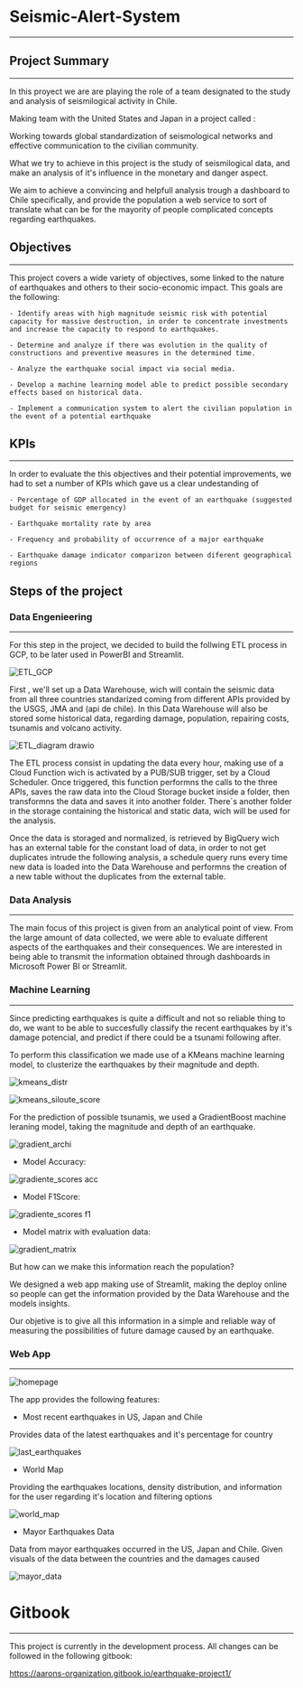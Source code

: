 # Seismic-Alert-System

-----

## Project Summary

-----

In this proyect we are are playing the role of a team designated to the study and analysis of seismilogical activity in Chile.

Making team with the United States and Japan in a project called :

Working towards global standardization of seismological networks and effective communication to the civilian community.

What we try to achieve in this project is the study of seismilogical data, and make an analysis of it's influence in the monetary and danger aspect.

We aim to achieve a convincing and helpfull analysis trough a dashboard to Chile specifically, and provide the population a web service to sort of translate what can be for the mayority of people complicated concepts regarding earthquakes.


## Objectives

-----

This project covers a wide variety of objectives, some linked to the nature of earthquakes and others to their socio-economic impact. This goals are the following:

    - Identify areas with high magnitude seismic risk with potential capacity for massive destruction, in order to concentrate investments and increase the capacity to respond to earthquakes.

    - Determine and analyze if there was evolution in the quality of constructions and preventive measures in the determined time.

    - Analyze the earthquake social impact via social media.

    - Develop a machine learning model able to predict possible secondary effects based on historical data.

    - Implement a communication system to alert the civilian population in the event of a potential earthquake

## KPIs

-----

In order to evaluate the this objectives and their potential improvements, we had to set a number of KPIs which gave us a clear undestanding of 

    - Percentage of GDP allocated in the event of an earthquake (suggested budget for seismic emergency)

    - Earthquake mortality rate by area 

    - Frequency and probability of occurrence of a major earthquake

    - Earthquake damage indicator comparizon between diferent geographical regions  




## Steps of the project

### Data Engenieering

-----

For this step in the project, we decided to build the follwing ETL process in GCP, to be later used in PowerBI and Streamlit.

![ETL_GCP](https://user-images.githubusercontent.com/107011436/204930224-579ed636-4105-48c8-8693-a98310326156.png)

First , we'll set up a Data Warehouse, wich will contain the seismic data from all three countries standarized coming from different APIs provided by the USGS, JMA and (api de chile). In this Data Warehouse will also be stored some historical data, regarding damage, population, repairing costs, tsunamis and volcano activity.

![ETL_diagram drawio](https://user-images.githubusercontent.com/107011436/204930313-15103c5f-f0e4-4939-8fc2-7ba9b3e22e55.png)

The ETL process consist in updating the data every hour, making use of a Cloud Function wich is activated by a PUB/SUB trigger, set by a Cloud Scheduler.
Once triggered, this function performns the calls to the three APIs, saves the raw data into the Cloud Storage bucket inside a folder, then transformns the data and saves it into another folder. There´s another folder in the storage containing the historical and static data, wich will be used for the analysis.

Once the data is storaged and normalized, is retrieved by BigQuery wich has an external table for the constant load of data, in order to not get duplicates intrude the following analysis, a schedule query runs every time new data is loaded into the Data Warehouse and performns the creation of a new table without the duplicates from the external table.

### Data Analysis

-----

The main focus of this project is given from an analytical point of view. From the large amount of data collected, we were able to evaluate different aspects of the earthquakes and their consequences. We are interested in being able to transmit the information obtained through dashboards in Microsoft Power BI or Streamlit.


### Machine Learning

-----

Since predicting earthquakes is quite a difficult and not so reliable thing to do, we want to be able to succesfully classify the recent earthquakes by it's damage potencial, and predict if there could be a tsunami following after.

To perform this classification we made use of a KMeans machine learning model, to clusterize the earthquakes by their magnitude and depth.

![kmeans_distr](https://user-images.githubusercontent.com/107011436/206577223-ad09e384-47bf-4425-8b39-0d28fd4f1709.png)

![kmeans_siloute_score](https://user-images.githubusercontent.com/107011436/206577252-7ab6844d-fdf6-40fd-b5b8-8d988e9b8a8a.png)

For the prediction of possible tsunamis, we used a GradientBoost machine leraning model, taking the magnitude and depth of an earthquake.

![gradient_archi](https://user-images.githubusercontent.com/107011436/206578264-2615a7d1-e6c3-49d0-8167-7bc0212e85a2.png)

- Model Accuracy:

![gradiente_scores acc](https://user-images.githubusercontent.com/107011436/206577522-f1f7fe27-5932-4716-84a7-3b581e3622b6.png)

- Model F1Score:

![gradiente_scores f1](https://user-images.githubusercontent.com/107011436/206577669-ba9e3973-263c-4e1c-99c8-7b9654993702.png)

- Model matrix with evaluation data:

![gradient_matrix](https://user-images.githubusercontent.com/107011436/206577929-6ceedbd6-f1ea-4774-85aa-7ba6545af615.png)

But how can we make this information reach the population?

We designed a web app making use of Streamlit, making the deploy online so people can get the information provided by the Data Warehouse and the models insights.

Our objetive is to give all this information in a simple and reliable way of measuring the possibilities of future damage caused by an earthquake.

### Web App

-----

![homepage](https://user-images.githubusercontent.com/107011436/206320058-dbdb8f40-c6c3-45a0-82b3-d76b5cb0401f.png)

The app provides the following features:

- Most recent earthquakes in US, Japan and Chile

Provides data of the latest earthquakes and it's percentage for country 

![last_earthquakes](https://user-images.githubusercontent.com/107011436/206320604-957568f0-893b-42d9-916b-f659dad19c4d.png)

- World Map

Providing the earthquakes locations, density distribution, and information for the user regarding it's location and filtering options

![world_map](https://user-images.githubusercontent.com/107011436/206321173-4ce7da9c-aba9-460e-8345-6047005aece9.png)

- Mayor Earthquakes Data

Data from mayor earthquakes occurred in the US, Japan and Chile. Given visuals of the data between the countries and the damages caused

![mayor_data](https://user-images.githubusercontent.com/107011436/206321654-73c3d450-3edb-4a2a-b684-53b664e72b54.png)


# Gitbook

-----

This project is currently in the development process. All changes can be followed in the following gitbook: 

https://aarons-organization.gitbook.io/earthquake-project1/
